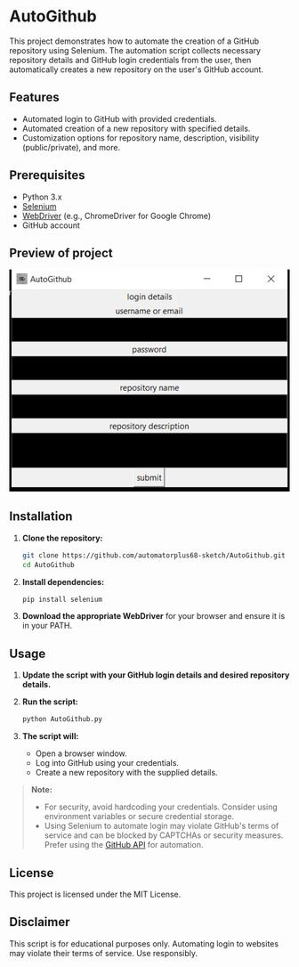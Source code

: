 # AutoGithub

This project demonstrates how to automate the creation of a GitHub repository using Selenium. The automation script collects necessary repository details and GitHub login credentials from the user, then automatically creates a new repository on the user's GitHub account.

## Features

- Automated login to GitHub with provided credentials.
- Automated creation of a new repository with specified details.
- Customization options for repository name, description, visibility (public/private), and more.

## Prerequisites

- Python 3.x
- [Selenium](https://pypi.org/project/selenium/)
- [WebDriver](https://selenium.dev/documentation/webdriver/getting_started/install_drivers/) (e.g., ChromeDriver for Google Chrome)
- GitHub account
## Preview of project
![Project Preview](Capture1.PNG)

## Installation

1. **Clone the repository:**
    ```bash
    git clone https://github.com/automatorplus68-sketch/AutoGithub.git
    cd AutoGithub
    ```

2. **Install dependencies:**
    ```bash
    pip install selenium
    ```

3. **Download the appropriate WebDriver** for your browser and ensure it is in your PATH.

## Usage

1. **Update the script with your GitHub login details and desired repository details.**

2. **Run the script:**
    ```bash
    python AutoGithub.py
    ```

3. **The script will:**
    - Open a browser window.
    - Log into GitHub using your credentials.
    - Create a new repository with the supplied details.



> **Note:**  
> - For security, avoid hardcoding your credentials. Consider using environment variables or secure credential storage.
> - Using Selenium to automate login may violate GitHub's terms of service and can be blocked by CAPTCHAs or security measures. Prefer using the [GitHub API](https://docs.github.com/en/rest) for automation.

## License

This project is licensed under the MIT License.

## Disclaimer

This script is for educational purposes only. Automating login to websites may violate their terms of service. Use responsibly.
